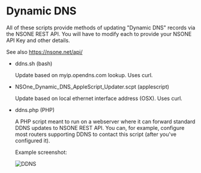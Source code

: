 Dynamic DNS
===========

All of these scripts provide methods of updating "Dynamic DNS" records via
the NSONE REST API. You will have to modify each to provide your NSONE API Key 
and other details.

See also https://nsone.net/api/

* ddns.sh (bash)
 
   Update based on myip.opendns.com lookup.
   Uses curl. 

* NSOne_Dynamic_DNS_AppleScript_Updater.scpt (applescript)

   Update based on local ethernet interface address (OSX).
   Uses curl.

* ddns.php (PHP)

   A PHP script meant to run on a webserver where it can forward standard DDNS 
   updates to NSONE REST API. You can, for example, configure most routers supporting DDNS to contact
   this script (after you've configured it).

   Example screenshot:

   ![DDNS](https://raw.githubusercontent.com/nsone/contrib/master/dynamic_dns/ddns-with-dd-wrt-and-ddns-php.png "DDNS")

